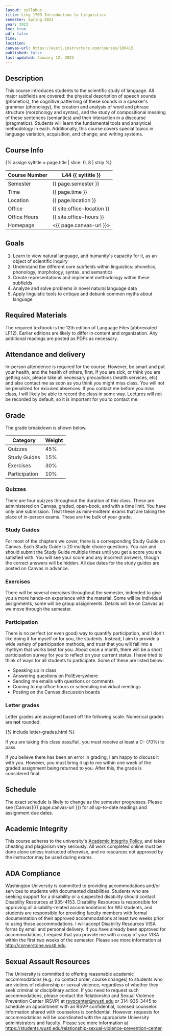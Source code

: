 ```yaml
---
layout: syllabus
title: Ling 170D Introduction to Linguistics
semester: Spring 2023
year: 2023
toc: true
pdf: false
time: 
location: 
canvas-url: https://wustl.instructure.com/courses/106415
published: false
last-updated: January 12, 2023
---
```


## Description

This course introduces students to the scientific study of language. All major subfields are covered: the physical description of speech sounds (phonetics), the cognitive patterning of these sounds in a speaker's grammar (phonology), the creation and analysis of word and phrase structure (morphology and syntax), and the study of compositional meaning of these sentences (semantics) and their interaction in a discourse (pragmatics). Students will learn the fundamental tools and analytical methodology in each. Additionally, this course covers special topics in language variation, acquisition, and change; and writing systems. 

## Course Info

{% assign syltitle = page.title | slice: 0, 8 | strip %}

| Course Number | L44 {{ syltitle }}                          |
|---------------|---------------------------------------------|
| Semester      | {{ page.semester }}                         |
| Time          | {{ page.time }}                             |
| Location      | {{ page.location }}                         |
| Office        | {{ site.office-location }}           |
| Office Hours  | {{ site.office-hours }}              | 
| Homepage      | <{{ page.canvas-url }}>                      | 

## Goals

1. Learn to view natural language, and humanity's capacity for it, as an object of scientific inquiry
2. Understand the different core subfields within linguistics: phonetics, phonology, morphology, syntax, and semantics
3. Create representations and implement methodology within these subfields
4. Analyze and solve problems in novel natural language data
5. Apply linguistic tools to critique and debunk common myths about language 

## Required Materials

The required textbook is the 12th edition of Language Files (abbreviated LF12). Earlier editions are likely to differ in content and organization. Any additional readings are posted as PDFs as necessary. 

## Attendance and delivery

In-person attendence is required for the course. However, be smart and put your health, and the health of others, first. If you are sick, or think you are getting sick, please take all necessary precautions (health services, etc) and also contact me as soon as you think you might miss class. You will not be penalized for excused absences. If you contact me before you miss class, I will likely be able to record the class in some way. Lectures will not be recorded by default, so it is important for you to contact me. 

## Grade

The grade breakdown is shown below.

| Category | Weight |
| -------- | -------- |
| Quizzes     | 45%     |
| Study Guides     | 15%     |
| Exercises     | 30%     |
| Participation     | 10%     |

### Quizzes

There are four quizzes throughout the duration of this class. These are administered on Canvas, graded, open-book, and with a time limit. You have only one submission. Treat these as mini-midterm exams that are taking the place of in-person exams. These are the bulk of your grade.

### Study Guides

For most of the chapters we cover, there is a corresponding Study Guide on Canvas. Each Study Guide is 20 multiple choice questions. You can and should submit the Study Guide multiple times until you get a score you are satisfied with. You will see your score and any incorrect answers, though the correct answers will be hidden. All due dates for the study guides are posted on Canvas in advance.

### Exercises

There will be several exercises throughout the semester, indended to give you a more hands-on experience with the material. Some will be individual assignments, some will be group assignments. Details will be on Canvas as we move through the semester.

### Participation

There is no perfect (or even good) way to quantify participation, and I don't like doing it for myself or for you, the students. Instead, I aim to provide a wide variety of participation methods, and trust that you will fall into a rhythym that works best for you. About once a month, there will be a short participation survey for you to reflect on your current status. I have tried to think of ways for all students to participate. Some of these are listed below:

* Speaking up in class
* Answering questions on PollEverywhere
* Sending me emails with questions or comments
* Coming to my office hours or scheduling individual meetings
* Posting on the Canvas discussion boards

### Letter grades

Letter grades are assigned based off the following scale. Numerical grades are **not** rounded. 

{% include letter-grades.html %}

If you are taking this class pass/fail, you must receive at least a C- (70%) to pass. 

If you believe there has been an error in grading, I am happy to discuss it with you. However, you must bring it up to me within one week of the graded assignment being returned to you. After this, the grade is considered final. 

## Schedule

The exact schedule is likely to change as the semester progresses. Please see [Canvas]({{ page.canvas-url }}) for all up-to-date readings and assignment due dates. 


## Academic Integrity

This course adheres to the university's [Academic Integrity Policy](https://studentconduct.wustl.edu/academic-integrity), and takes cheating and plagiarism very seriously. All work completed online must be done alone unless instructed otherwise, and no resources not approved by the instructor may be used during exams.  

## ADA Compliance

Washington University is committed to providing accommodations and/or services to students with documented disabilities. Students who are seeking support for a disability or a suspected disability should contact Disability Resources at 935-4153. Disability Resources is responsible for approving all disability-related accommodations for WU students, and students are responsible for providing faculty members with formal documentation of their approved accommodations at least two weeks prior to using those accommodations. I will accept Disability Resources VISA forms by email and personal delivery. If you have already been approved for accommodations, I request that you provide me with a copy of your VISA within the first two weeks of the semester. Please see more information at <http://cornerstone.wustl.edu>. 

## Sexual Assault Resources

The University is committed to offering reasonable academic accommodations (e.g., no contact order, course changes) to students who are victims of relationship or sexual violence, regardless of whether they seek criminal or disciplinary action.  If you need to request such accommodations, please contact the Relationship and Sexual Violence Prevention Center (RSVP) at rsvpcenter@wustl.edu or 314-935-3445 to schedule an appointment with an RSVP confidential, licensed counselor. Information shared with counselors is confidential. However, requests for accommodations will be coordinated with the appropriate University administrators and faculty. Please see more information at <https://students.wustl.edu/relationship-sexual-violence-prevention-center>.